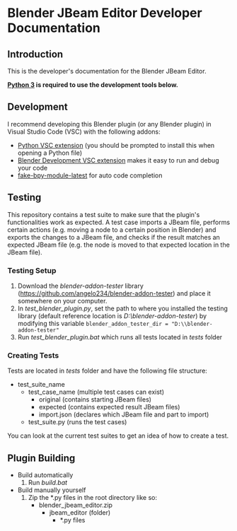# Blender JBeam Editor Developer Documentation

## Introduction
This is the developer's documentation for the Blender JBeam Editor.

**[Python 3](https://www.python.org/downloads/) is required to use the development tools below.**

## Development
I recommend developing this Blender plugin (or any Blender plugin) in Visual Studio Code (VSC) with the following addons:
- [Python VSC extension](https://marketplace.visualstudio.com/items?itemName=ms-python.python) (you should be prompted to install this when opening a Python file)
- [Blender Development VSC extension](https://marketplace.visualstudio.com/items?itemName=JacquesLucke.blender-development) makes it easy to run and debug your code
- [fake-bpy-module-latest](https://pypi.org/project/fake-bpy-module-latest/) for auto code completion

## Testing
This repository contains a test suite to make sure that the plugin's functionalities work as expected. A test case imports a JBeam file, performs certain actions (e.g. moving a node to a certain position in Blender) and exports the changes to a JBeam file, and checks if the result matches an expected JBeam file (e.g. the node is moved to that expected location in the JBeam file).

### Testing Setup
1. Download the *blender-addon-tester* library (https://github.com/angelo234/blender-addon-tester) and place it somewhere on your computer.
2. In *test_blender_plugin.py*, set the path to where you installed the testing library (default reference location is *D:\\blender-addon-tester*) by modifying this variable `blender_addon_tester_dir = "D:\\blender-addon-tester"`
3. Run *test_blender_plugin.bat* which runs all tests located in *tests* folder

### Creating Tests
Tests are located in *tests* folder and have the following file structure:
* test_suite_name
    * test_case_name (multiple test cases can exist)
        * original (contains starting JBeam files)
        * expected (contains expected result JBeam files)
        * import.json (declares which JBeam file and part to import)
    * test_suite.py (runs the test cases)

You can look at the current test suites to get an idea of how to create a test.

## Plugin Building
* Build automatically
    1. Run *build.bat*
* Build manually yourself
    1. Zip the *.py files in the root directory like so:
        * blender_jbeam_editor.zip
            * jbeam_editor (folder)
                * *.py files